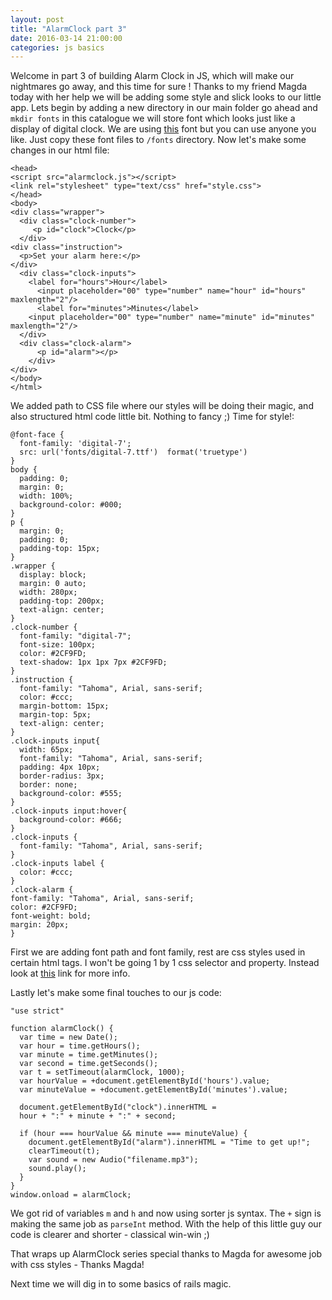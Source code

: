 ```yaml
---
layout: post
title: "AlarmClock part 3"
date: 2016-03-14 21:00:00
categories: js basics
---
```


Welcome in part 3 of building Alarm Clock in JS, which will make our nightmares
go away, and this time for sure !
Thanks to my friend Magda today with her help we will be adding some style and
slick looks to our little app.
Lets begin by adding a new directory in our main folder go ahead and
`mkdir fonts` in this catalogue we will store font which looks just like a display
of digital clock. We are using [this](http://www.dafont.com/digital-7.font) font
but you can use anyone you like. Just copy these font files to `/fonts` directory.
Now let's make some changes in our html file:

```
<head>
<script src="alarmclock.js"></script>
<link rel="stylesheet" type="text/css" href="style.css">
</head>
<body>
<div class="wrapper">
  <div class="clock-number">
     <p id="clock">Clock</p>
  </div>
<div class="instruction">
  <p>Set your alarm here:</p>
</div>
  <div class="clock-inputs">
    <label for="hours">Hour</label>
      <input placeholder="00" type="number" name="hour" id="hours" maxlength="2"/>
      <label for="minutes">Minutes</label>
    <input placeholder="00" type="number" name="minute" id="minutes" maxlength="2"/>
  </div>
  <div class="clock-alarm">
      <p id="alarm"></p>
    </div>
</div>
</body>
</html>
```
We added path to CSS file where our styles will be doing their magic, and also
 structured html code little bit. Nothing to fancy ;)
Time for style!:


```
@font-face {
  font-family: 'digital-7';
  src: url('fonts/digital-7.ttf')  format('truetype')
}
body {
  padding: 0;
  margin: 0;
  width: 100%;
  background-color: #000;
}
p {
  margin: 0;
  padding: 0;
  padding-top: 15px;
}
.wrapper {
  display: block;
  margin: 0 auto;
  width: 280px;
  padding-top: 200px;
  text-align: center;
}
.clock-number {
  font-family: "digital-7";
  font-size: 100px;
  color: #2CF9FD;
  text-shadow: 1px 1px 7px #2CF9FD;
}
.instruction {
  font-family: "Tahoma", Arial, sans-serif;
  color: #ccc;
  margin-bottom: 15px;
  margin-top: 5px;
  text-align: center;
}
.clock-inputs input{
  width: 65px;
  font-family: "Tahoma", Arial, sans-serif;
  padding: 4px 10px;
  border-radius: 3px;
  border: none;
  background-color: #555;
}
.clock-inputs input:hover{
  background-color: #666;
}
.clock-inputs {
  font-family: "Tahoma", Arial, sans-serif;
}
.clock-inputs label {
  color: #ccc;
}
.clock-alarm {
font-family: "Tahoma", Arial, sans-serif;
color: #2CF9FD;
font-weight: bold;
margin: 20px;
}
```

First we are adding font path and font family, rest are css styles used in certain
html tags. I won't be going 1 by 1 css selector and property. Instead look at
[this](https://developer.mozilla.org/en-US/docs/Web/CSS/Reference) link for more info.

Lastly let's make some final touches to our js code:

```
"use strict"

function alarmClock() {
  var time = new Date();
  var hour = time.getHours();
  var minute = time.getMinutes();
  var second = time.getSeconds();
  var t = setTimeout(alarmClock, 1000);
  var hourValue = +document.getElementById('hours').value;
  var minuteValue = +document.getElementById('minutes').value;

  document.getElementById("clock").innerHTML =
  hour + ":" + minute + ":" + second;

  if (hour === hourValue && minute === minuteValue) {
    document.getElementById("alarm").innerHTML = "Time to get up!";
    clearTimeout(t);
    var sound = new Audio("filename.mp3");
    sound.play();
  }
}
window.onload = alarmClock;
```

We got rid of variables `m` and `h` and now using sorter js syntax.
The `+` sign is making the same job as `parseInt` method. With the help of
this little guy our code is clearer and shorter - classical win-win ;)

That wraps up AlarmClock series special thanks to Magda for awesome job with
css styles - Thanks Magda!

Next time we will dig in to some basics of rails magic.
